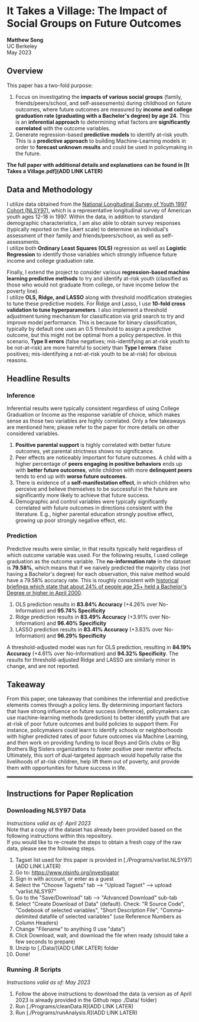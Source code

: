 # It Takes a Village: The Impact of Social Groups on Future Outcomes

**Matthew Song**\
UC Berkeley\
May 2023

## Overview

This paper has a two-fold purpose:

1. Focus on investigating the **impacts of various social groups** (family, friends/peers/school, and self-assessments) during childhood on future outcomes, where future outcomes are measured by **income and college graduation rate (graduating with a Bachelor's degree) by age 24**. This is an **inferential approach** to determining what factors are **significantly correlated** with the outcome variables.
2. Generate regression-based **predictive models** to identify at-risk youth. This is a **predictive approach** to building Machine-Learning models in order to **forecast unknown results** and could be used in policymaking in the future.

**The full paper with additional details and explanations can be found in [It Takes a Village.pdf](ADD LINK LATER)**

## Data and Methodology

I utilize data obtained from the [National Longitudinal Survey of Youth 1997 Cohort (NLSY97)](https://www.bls.gov/nls/nlsy97.htm), which is a representative longitudinal survey of American youth ages 12-18 in 1997. Within the data, in addition to standard demographic characteristics, I am also able to obtain survey responses (typically reported on the Likert scale) to determine an individual's assessment of their family and friends/peers/school, as well as self-assessments.\
I utilize both **Ordinary Least Squares (OLS)** regression as well as **Logistic Regression** to identify those variables which strongly influence future income and college graduation rate.

Finally, I extend the project to consider various **regression-based machine learning predictive methods** to try and identify at-risk youth (classified as those who would not graduate from college, or have income below the poverty line).\
I utilize **OLS, Ridge, and LASSO** along with threshold modification strategies to tune these predictive models. For Ridge and Lasso, I use **10-fold cross validation to tune hyperparameters**. I also implement a threshold adjustment tuning mechanism for classification via grid search to try and improve model performance. This is because for binary classification, typically by default one uses an 0.5 threshold to assign a predictive outcome, but this might not be optimal from a policy perspective. In this scenario, **Type II errors** (false negatives; mis-identifying an at-risk youth to be not-at-risk) are more harmful to society than **Type I errors** (false positives; mis-identifying a not-at-risk youth to be at-risk) for obvious reasons. 

## Headline Results

### Inference 

Inferential results were typically consistent regardless of using College Graduation or Income as the response variable of choice, which makes sense as those two variables are highly correlated. Only a few takeaways are mentioned here; please refer to the paper for more details on other considered variables.

1. **Positive parental support** is highly correlated with better future outcomes, yet parental strictness shows no significance. 
2. Peer effects are noticeably important for future outcomes. A child with a higher percentage of **peers engaging in positive behaviors** ends up with **better future outcomes**, while children with more **delinquent peers** tends to end up with **worse future outcomes**. 
3. There is evidence of a **self-manifestation effect**, in which children who perceive and believe themselves to be successful in the future are significantly more likely to achieve that future success. 
4. Demographic and control variables were typically significantly correlated with future outcomes in directions consistent with the literature. E.g., higher parental education strongly positive effect, growing up poor strongly negative effect, etc.

### Prediction 

Predictive results were similar, in that results typically held regardless of which outcome variable was used. For the following results, I used college graduation as the outcome variable. The **no-information rate** in the dataset is **79.58%**, which means that if we naively predicted the majority class (not having a Bachelor's degree) for each observation, this naive method would have a 79.58% accuracy rate. This is roughly consistent with [historical briefings which state that about 24% of people age 25+ held a Bachelor's Degree or higher in April 2000](https://www.census.gov/library/publications/2003/dec/c2kbr-24.html).

1. OLS prediction results in **83.84% Accuracy** (+4.26% over No-Information) and **95.74% Specificity**
2. Ridge prediction results in **83.49% Accuracy** (+3.91% over No-Information) and **96.40% Specificity**
3. LASSO prediction results in **83.41% Accuracy** (+3.83% over No-Information) and **96.29% Specificity**

A threshold-adjusted model was run for OLS prediction, resulting in **84.19% Accuracy** (+4.61% over No-Information) and **94.32% Specificity**. The results for threshold-adjusted Ridge and LASSO are similarly minor in change, and are not reported. 

## Takeaway

From this paper, one takeaway that combines the inferential and predictive elements comes through a policy lens. By determining important factors that have strong influence on future success (inference), policymakers can use machine-learning methods (prediction) to better identify youth that are at-risk of poor future outcomes and build policies to support them. For instance, policymakers could learn to identify schools or neighborhoods with higher predicted rates of poor future outcomes via Machine Learning, and then work on providing funding to local Boys and Girls clubs or Big Brothers Big Sisters organizations to foster positive peer mentor effects. Ultimately, this sort of dual-targeted approach would hopefully raise the livelihoods of at-risk children, help lift them out of poverty, and provide them with opportunities for future success in life. 

<hr style="border:2px solid gray">

## Instructions for Paper Replication

### Downloading NLSY97 Data

*Instructions valid as of: April 2023*\
Note that a copy of the dataset has already been provided based on the following instructions within this repository.\
If you would like to re-create the steps to obtain a fresh copy of the raw data, please see the following steps.

1. Tagset list used for this paper is provided in [./Programs/varlist.NLSY97](ADD LINK LATER)
2. Go to: https://www.nlsinfo.org/investigator
3. Sign in with account, or enter as a guest
4. Select the "Choose Tagsets" tab --> "Upload Tagset" --> upload "varlist.NLSY97"
5. Go to the "Save/Download" tab --> "Advanced Download" sub-tab
6. Select "Create Download of Data" (default). Check: "R Source Code", "Codebook of selected variables", "Short Description File", "Comma-delimited datafile of selected variables" (use Reference Numbers as Column Headers)
7. Change "Filename" to anything (I use "data")
8. Click Download, wait, and download the file when ready (should take a few seconds to prepare)
9. Unzip to [./Data/](ADD LINK LATER) folder
10. Done!

### Running .R Scripts

*Instructions valid as of: May 2023*

1. Follow the above instructions to download the data (a version as of April 2023 is already provided in the Github repo ./Data/ folder)
2. Run [./Programs/cleanData.R](ADD LINK LATER)
3. Run [./Programs/runAnalysis.R](ADD LINK LATER)